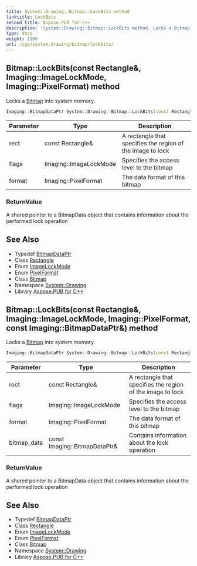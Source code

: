 ```yaml
---
title: System::Drawing::Bitmap::LockBits method
linktitle: LockBits
second_title: Aspose.PUB for C++
description: 'System::Drawing::Bitmap::LockBits method. Locks a Bitmap into system memory in C++.'
type: docs
weight: 1100
url: /cpp/system.drawing/bitmap/lockbits/
---
```

## Bitmap::LockBits(const Rectangle\&, Imaging::ImageLockMode, Imaging::PixelFormat) method


Locks a [Bitmap](../) into system memory.

```cpp
Imaging::BitmapDataPtr System::Drawing::Bitmap::LockBits(const Rectangle &rect, Imaging::ImageLockMode flags, Imaging::PixelFormat format)
```


| Parameter | Type | Description |
| --- | --- | --- |
| rect | const Rectangle\& | A rectangle that specifies the region of the image to lock |
| flags | Imaging::ImageLockMode | Specifies the access level to the bitmap |
| format | Imaging::PixelFormat | The data format of this bitmap |

### ReturnValue

A shared pointer to a BitmapData object that contains information about the performed lock operation

## See Also

* Typedef [BitmapDataPtr](../../../system.drawing.imaging/bitmapdataptr/)
* Class [Rectangle](../../rectangle/)
* Enum [ImageLockMode](../../../system.drawing.imaging/imagelockmode/)
* Enum [PixelFormat](../../../system.drawing.imaging/pixelformat/)
* Class [Bitmap](../)
* Namespace [System::Drawing](../../)
* Library [Aspose.PUB for C++](../../../)
## Bitmap::LockBits(const Rectangle\&, Imaging::ImageLockMode, Imaging::PixelFormat, const Imaging::BitmapDataPtr\&) method


Locks a [Bitmap](../) into system memory.

```cpp
Imaging::BitmapDataPtr System::Drawing::Bitmap::LockBits(const Rectangle &rect, Imaging::ImageLockMode flags, Imaging::PixelFormat format, const Imaging::BitmapDataPtr &bitmap_data)
```


| Parameter | Type | Description |
| --- | --- | --- |
| rect | const Rectangle\& | A rectangle that specifies the region of the image to lock |
| flags | Imaging::ImageLockMode | Specifies the access level to the bitmap |
| format | Imaging::PixelFormat | The data format of this bitmap |
| bitmap_data | const Imaging::BitmapDataPtr\& | Contains information about the lock operation |

### ReturnValue

A shared pointer to a BitmapData object that contains information about the performed lock operation

## See Also

* Typedef [BitmapDataPtr](../../../system.drawing.imaging/bitmapdataptr/)
* Class [Rectangle](../../rectangle/)
* Enum [ImageLockMode](../../../system.drawing.imaging/imagelockmode/)
* Enum [PixelFormat](../../../system.drawing.imaging/pixelformat/)
* Class [Bitmap](../)
* Namespace [System::Drawing](../../)
* Library [Aspose.PUB for C++](../../../)
